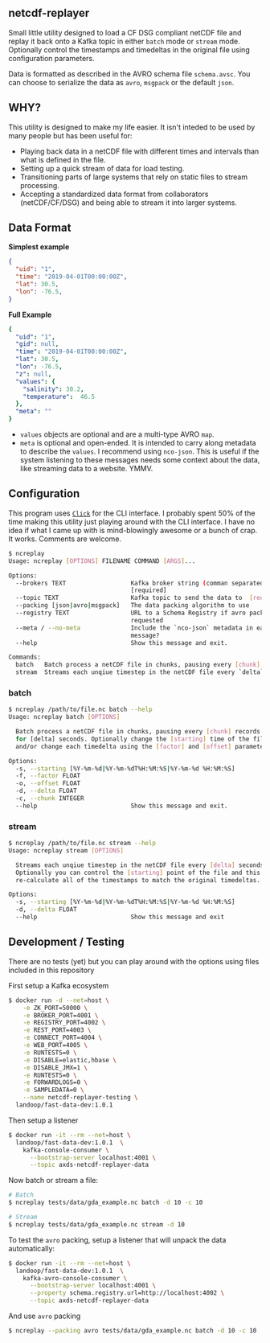 ## netcdf-replayer

Small little utility designed to load a CF DSG compliant netCDF file and replay it back onto a Kafka topic in either `batch` mode or `stream` mode. Optionally control the timestamps and timedeltas in the original file using configuration parameters.

Data is formatted as described in the AVRO schema file `schema.avsc`. You can choose to serialize the data as `avro`, `msgpack` or the default `json`.


## WHY?

This utility is designed to make my life easier. It isn't inteded to be used by many people but has been useful for:

*  Playing back data in a netCDF file with different times and intervals than what is defined in the file.
*  Setting up a quick stream of data for load testing.
*  Transitioning parts of large systems that rely on static files to stream processing.
*  Accepting a standardized data format from collaborators (netCDF/CF/DSG) and being able to stream it into larger systems.


## Data Format

**Simplest example**
```json
{
  "uid": "1",
  "time": "2019-04-01T00:00:00Z",
  "lat": 30.5,
  "lon": -76.5,
}
```

**Full Example**
```yaml
{
  "uid": "1",
  "gid": null,
  "time": "2019-04-01T00:00:00Z",
  "lat": 30.5,
  "lon": -76.5,
  "z": null,
  "values": {
    "salinity": 30.2,
    "temperature":  46.5
  },
  "meta": ""
}
```

*  `values` objects are optional and are a multi-type AVRO `map`.
*  `meta` is optional and open-ended. It is intended to carry along metadata to describe the `values`. I recommend using `nco-json`. This is useful if the system listening to these messages needs some context about the data, like streaming data to a website. YMMV.


## Configuration

This program uses [`Click`](https://click.palletsprojects.com/) for the CLI interface.  I probably spent 50% of the time making this utility just playing around with the CLI interface. I have no idea if what I came up with is mind-blowingly awesome or a bunch of crap. It works. Comments are welcome.

```sh
$ ncreplay
Usage: ncreplay [OPTIONS] FILENAME COMMAND [ARGS]...

Options:
  --brokers TEXT                  Kafka broker string (comman separated)
                                  [required]
  --topic TEXT                    Kafka topic to send the data to  [required]
  --packing [json|avro|msgpack]   The data packing algorithm to use
  --registry TEXT                 URL to a Schema Registry if avro packing is
                                  requested
  --meta / --no-meta              Include the `nco-json` metadata in each
                                  message?
  --help                          Show this message and exit.

Commands:
  batch   Batch process a netCDF file in chunks, pausing every [chunk] for...
  stream  Streams each unqiue timestep in the netCDF file every `delta`...
```

### batch

```sh
$ ncreplay /path/to/file.nc batch --help
Usage: ncreplay batch [OPTIONS]

  Batch process a netCDF file in chunks, pausing every [chunk] records
  for [delta] seconds. Optionally change the [starting] time of the file
  and/or change each timedelta using the [factor] and [offset] parameters.

Options:
  -s, --starting [%Y-%m-%d|%Y-%m-%dT%H:%M:%S|%Y-%m-%d %H:%M:%S]
  -f, --factor FLOAT
  -o, --offset FLOAT
  -d, --delta FLOAT
  -c, --chunk INTEGER
  --help                          Show this message and exit.
```

### stream

```sh
$ ncreplay /path/to/file.nc stream --help
Usage: ncreplay stream [OPTIONS]

  Streams each unqiue timestep in the netCDF file every [delta] seconds.
  Optionally you can control the [starting] point of the file and this will
  re-calculate all of the timestamps to match the original timedeltas.

Options:
  -s, --starting [%Y-%m-%d|%Y-%m-%dT%H:%M:%S|%Y-%m-%d %H:%M:%S]
  -d, --delta FLOAT
  --help                          Show this message and exit
```

## Development / Testing

There are no tests (yet) but you can play around with the options using files included in this repository

First setup a Kafka ecosystem

```bash
$ docker run -d --net=host \
    -e ZK_PORT=50000 \
    -e BROKER_PORT=4001 \
    -e REGISTRY_PORT=4002 \
    -e REST_PORT=4003 \
    -e CONNECT_PORT=4004 \
    -e WEB_PORT=4005 \
    -e RUNTESTS=0 \
    -e DISABLE=elastic,hbase \
    -e DISABLE_JMX=1 \
    -e RUNTESTS=0 \
    -e FORWARDLOGS=0 \
    -e SAMPLEDATA=0 \
    --name netcdf-replayer-testing \
  landoop/fast-data-dev:1.0.1
```

Then setup a listener

```bash
$ docker run -it --rm --net=host \
  landoop/fast-data-dev:1.0.1  \
    kafka-console-consumer \
      --bootstrap-server localhost:4001 \
      --topic axds-netcdf-replayer-data
```

Now batch or stream a file:

```bash
# Batch
$ ncreplay tests/data/gda_example.nc batch -d 10 -c 10

# Stream
$ ncreplay tests/data/gda_example.nc stream -d 10
```

To test the `avro` packing, setup a listener that will unpack the data automatically:

```bash
$ docker run -it --rm --net=host \
  landoop/fast-data-dev:1.0.1  \
    kafka-avro-console-consumer \
      --bootstrap-server localhost:4001 \
      --property schema.registry.url=http://localhost:4002 \
      --topic axds-netcdf-replayer-data
```

And use `avro` packing

```bash
$ ncreplay --packing avro tests/data/gda_example.nc batch -d 10 -c 10
```
